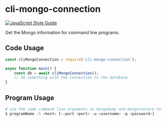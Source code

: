 # cli-mongo-connection
[![JavaScript Style Guide](https://cdn.rawgit.com/standard/standard/master/badge.svg)](https://github.com/standard/standard)


Get the Mongo information for command line programs.

## Code Usage
```js
const cliMongoConnection = require('cli-mongo-connection');

async function main() {
    const db = await cliMongoConnection();
    // do something with the connection to the database
}
```

## Program Usage
```bash
# use the same command line arguments as mongodump and mongorestore to connect to mongo
$ programName -h <host> [--port <port> -u <username> -p <password>]
```